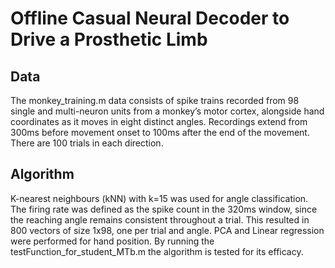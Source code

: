 # Offline Casual Neural Decoder to Drive a Prosthetic Limb

## Data
The monkey_training.m data consists of spike trains recorded from 98 single and multi-neuron units from a monkey’s motor cortex, alongside hand coordinates as it moves in eight distinct angles. Recordings extend from 300ms before movement onset to 100ms after the end of the movement. There are 100 trials in each direction.

## Algorithm
K-nearest neighbours (kNN) with k=15 was used for angle classification. The firing rate was defined as the spike count in the 320ms window, since the reaching angle remains consistent throughout a trial. This resulted in 800 vectors of size 1x98, one per trial and angle. PCA and Linear regression were performed for hand position. By running the testFunction_for_student_MTb.m the algorithm is tested for its efficacy.

